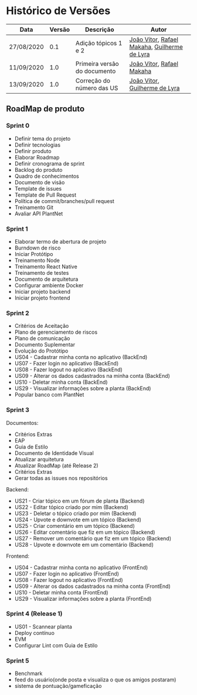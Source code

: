 # Histórico de Versões

|Data           |Versão     |Descrição          |Autor                   |
| ----------------------------| --------------------------- | ------------------------------------  | ----------------------|
|27/08/2020|0.1| Adição tópicos 1 e 2 |[João Vítor](http://github.com/joaovitorml), [Rafael Makaha](http://github.com/rafaelmakaha), [Guilherme de Lyra](http://github.com/guilhermedlyra) |
|11/09/2020|1.0| Primeira versão do documento |[João Vítor](http://github.com/joaovitorml), [Rafael Makaha](http://github.com/rafaelmakaha) |
|13/09/2020|1.0| Correção do número das US|[João Vítor](http://github.com/joaovitorml), [Guilherme de Lyra](http://github.com/guilhermedlyra)  |

## RoadMap de produto

### Sprint 0

* Definir tema do projeto
* Definir tecnologias
* Definir produto
* Elaborar Roadmap
* Definir cronograma de sprint
* Backlog do produto
* Quadro de conhecimentos
* Documento de visão
* Template de issues
* Template de Pull Request
* Política de commit/branches/pull request
* Treinamento Git
* Avaliar API PlantNet
  
### Sprint 1

* Elaborar termo de abertura de projeto
* Burndown de risco
* Iniciar Protótipo
* Treinamento Node
* Treinamento React Native
* Treinamento de testes
* Documento de arquitetura
* Configurar ambiente Docker
* Iniciar projeto backend
* Iniciar projeto frontend
  
### Sprint 2

* Critérios de Aceitação
* Plano de gerenciamento de riscos
* Plano de comunicação
* Documento Suplementar
* Evolução do Protótipo
* US04 - Cadastrar minha conta no aplicativo (BackEnd)
* US07 - Fazer login no aplicativo (BackEnd)
* US08 - Fazer logout no aplicativo (BackEnd)
* US09 - Alterar os dados cadastrados na minha conta (BackEnd)
* US10 - Deletar minha conta (BackEnd)
* US29 - Visualizar informações sobre a planta (BackEnd)
* Popular banco com PlantNet

### Sprint 3

Documentos:

* Critérios Extras
* EAP
* Guia de Estilo
* Documento de Identidade Visual
* Atualizar arquitetura
* Atualizar RoadMap (até Release 2)
* Critérios Extras
* Gerar todas as issues nos repositórios

Backend:
* US21 - Criar tópico em um fórum de planta (Backend)
* US22 - Editar tópico criado por mim (Backend)
* US23 - Deletar o tópico criado por mim (Backend)
* US24 - Upvote e downvote em um tópico (Backend)
* US25 - Criar comentário em um tópico (Backend)
* US26 - Editar comentário que fiz em um tópico (Backend)
* US27 - Remover um comentário que fiz em um tópico (Backend)
* US28 - Upvote e downvote em um comentário (Backend)

Frontend:
* US04 - Cadastrar minha conta no aplicativo (FrontEnd)
* US07 - Fazer login no aplicativo (FrontEnd)
* US08 - Fazer logout no aplicativo (FrontEnd)
* US09 - Alterar os dados cadastrados na minha conta (FrontEnd)
* US10 - Deletar minha conta (FrontEnd)
* US29 - Visualizar informações sobre a planta (FrontEnd)

### Sprint 4 (Release 1)

* US01 - Scannear planta
* Deploy contínuo
* EVM
* Configurar Lint com Guia de Estilo

### Sprint 5

* Benchmark
* feed do usuário(onde posta e visualiza o que os amigos postaram)
* sistema de pontuação/gameficação
